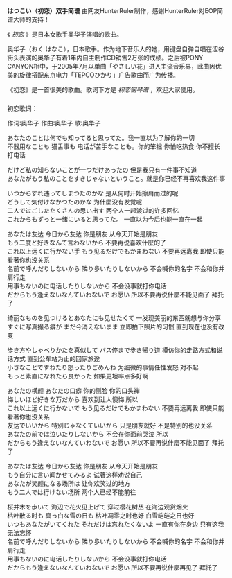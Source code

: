 

**はつこい（初恋）双手简谱** 由网友HunterRuler制作，感谢HunterRuler对EOP简谱大师的支持！

  

《 _初恋_ 》是日本女歌手奥华子演唱的歌曲。

  

奥华子（おく はなこ），日本歌手。作为地下音乐人的她，用键盘自弹自唱在涩谷街头表演的奥华子有着1年内自主制作CD销售2万张的成绩。之后被PONY
CANYON相中，于2005年7月以单曲「やさしい花」进入主流音乐界，此曲因优美的旋律搭配东京电力「TEPCOひかり」广告歌曲而广为传播。

  

《初恋》是一首很美的歌曲。歌词下方是 _初恋钢琴谱_ ，欢迎大家使用。

###  
初恋歌词：

作词∶奥华子 作曲∶奥华子 歌∶奥华子  
  
  
あなたのことは何でも知ってると思ってた。我一直以为了解你的一切  
不器用なことも 猫舌事も 电话が苦手なことも。你的笨拙 你怕吃热食 你不擅长打电话  
  
だけど私の知らないことが一つだけあったの 但是我只有一件事不知道  
あなたがもう私のことをすきじゃないということ。就是你已经不再喜欢我这件事  
  
いつからすれ违ってしまつたのかな 是从何时开始擦肩而过的呢  
どうして気付けなかつたのかな 为什麼没有发觉呢  
二人で过ごしたたくさんの思い出す 两个人一起渡过的许多回忆  
これからもずっと一绪にいると思ってた。 一直以为今后也能一直在一起  
  
あなたは友达 今日から友达 你是朋友 从今天开始是朋友  
もう二度と好きなんて言わないから 不要再说喜欢什麼的了  
これ以上远くに行かない手 もう见るだけでもかまわない 不要再远离我 即使只能看著你也没关系  
名前で呼んだりしないから 隣り歩いたりしないから 不会喊你的名字 不会和你并肩行走  
用事もないのに电话したりしないから 不会没事就打你电话  
だからもう逢えないなんていわないで お愿い 所以不要再说什麼不能见面了 拜托了  
  
绮丽なものを见つけるとあなたにも见せたくて 一发现美丽的东西就想与你分享  
すぐに写真撮る癖が まだ今消えないまま 立即拍下照片的习惯 直到现在也没有改变  
  
歩き方やしゃべりかたを真似して バス停まで歩き帰り道 模仿你的走路方式和说话方式 直到公车站为止的回家旅途  
小さなことですねたり怒ったりごめんね 为细微的事情任性发怒 对不起  
もっと素直になれたら良かった 如果更坦率点多好啊  
  
あなたの横颜 あなたの口癖 你的侧脸 你的口头禅  
悔しいほど好きな万だから 喜欢到让人懊悔 所以  
これ以上远くに行かないで もう见るだけでもかまわない 不要再远离我 即使只能看著你也没关系  
友达でいいから 特别じゃなくていいから 只是朋友就好 不是特别的也没关系  
あなたの前では泣いたりしないから 不会在你面前哭泣 所以  
だからもう逢えないなんていわないで お愿い 所以不要再说什麼不能见面了 拜托了  
  
あなたは友达 今日から友达 你是朋友 从今天开始是朋友  
もう自分に言い闻かせてみるよ 试著这样劝说自己  
あなたが笑颜になる场所は 让你欢笑过的地方  
もう二人では行けない场所 两个人已经不能前往  
  
桜并木を歩いて 海辺で花火见上げて 穿过樱花树丛 在海边观赏烟火  
枯叶散る时も 真っ白な雪の日も 枯叶凋零之时也好 白雪皑皑之日也好  
いつもあなたがいてくれた それだけは忘れたくないよ 一直有你在身边 只有这我无法忘怀  
名前で呼んだりしないから 隣り歩いたりしないから 不会喊你的名字 不会和你并肩行走  
用事もないのに电话したりしないから 不会没事就打你电话  
だからもう逢えないなんていわないで お愿い 所以不要再说什麼再见了 拜托了  

